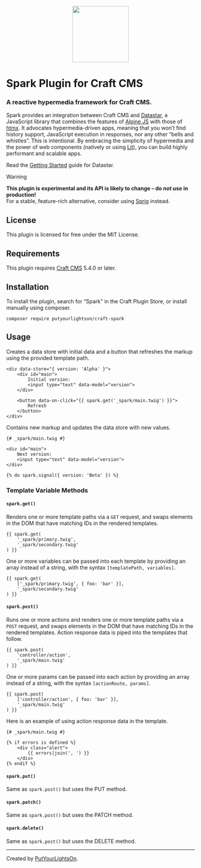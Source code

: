 <p align="center"><img width="150" src="[https://raw.githubusercontent.com/putyourlightson/craft-spark/develop/src/icon.svg](https://raw.githubusercontent.com/putyourlightson/craft-spark/refs/heads/develop/src/icon.svg?token=GHSAT0AAAAAABUEIQTWQHGWPSK4IG7LEOUWZYMBAMQ)"></p>

# Spark Plugin for Craft CMS

### A reactive hypermedia framework for Craft CMS.

Spark provides an integration between Craft CMS and [Datastar](https://data-star.dev), a JavaScript library that combines the features of [Alpine JS](https://alpinejs.dev/) with those of [htmx](https://htmx.org/). It advocates hypermedia-driven apps, meaning that you won’t find history support, JavaScript execution in responses, nor any other “bells and whistles”. This is intentional. By embracing the simplicity of hypermedia and the power of web components (natively or using [Lit](https://lit.dev/)), you can build highly performant and scalable apps.

Read the [Getting Started](https://data-star.dev/guide/getting_started) guide for Datastar.

> [!WARNING]  
> **This plugin is experimental and its API is likely to change – do _not_ use in production!**  
> For a stable, feature-rich alternative, consider using [Sprig](https://putyourlightson.com/sprig) instead.

## License

This plugin is licensed for free under the MIT License.

## Requirements

This plugin requires [Craft CMS](https://craftcms.com/) 5.4.0 or later.

## Installation

To install the plugin, search for “Spark” in the Craft Plugin Store, or install manually using composer.

```shell
composer require putyourlightson/craft-spark
```

## Usage

Creates a data store with initial data and a button that refreshes the markup using the provided template path.

```twig
<div data-store="{ version: 'Alpha' }">
    <div id="main">
        Initial version:
        <input type="text" data-model="version">
    </div>

    <button data-on-click="{{ spark.get('_spark/main.twig') }}">
        Refresh
    </button>
</div>
```

Contains new markup and updates the data store with new values.

```twig
{# _spark/main.twig #}

<div id="main">
    Next version:
    <input type="text" data-model="version">
</div>

{% do spark.signal({ version: 'Beta' }) %}
```

### Template Variable Methods

#### `spark.get()`

Renders one or more template paths via a `GET` request, and swaps elements in the DOM that have matching IDs in the rendered templates.

```twig
{{ spark.get(
    '_spark/primary.twig', 
    '_spark/secondary.twig'
) }}
```

One or more variables can be passed into each template by providing an array instead of a string, with the syntax `[templatePath, variables]`.

```twig
{{ spark.get(
    ['_spark/primary.twig', { foo: 'bar' }], 
    '_spark/secondary.twig'
) }}

```

#### `spark.post()`

Runs one or more actions and renders one or more template paths via a `POST` request, and swaps elements in the DOM that have matching IDs in the rendered templates. Action response data is piped into the templates that follow.

```twig
{{ spark.post(
    'controller/action', 
    '_spark/main.twig'
) }}
```

One or more params can be passed into each action by providing an array instead of a string, with the syntax `[actionRoute, params]`.

```twig
{{ spark.post(
    ['controller/action', { foo: 'bar' }], 
    '_spark/main.twig'
) }}
```

Here is an example of using action response data in the template.

```twig
{# _spark/main.twig #}

{% if errors is defined %}
    <div class="alert">
        {{ errors|join(', ') }}
    </div>
{% endif %}
```

#### `spark.put()`

Same as `spark.post()` but uses the PUT method.

#### `spark.patch()`

Same as `spark.post()` but uses the PATCH method.

#### `spark.delete()`

Same as `spark.post()` but uses the DELETE method.

---

Created by [PutYourLightsOn](https://putyourlightson.com/).
